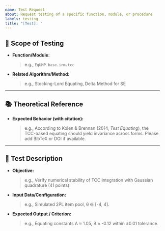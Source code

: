 ```yaml
---
name: Test Request
about: Request testing of a specific function, module, or procedure
labels: testing
title: "[Test]: "
---
```


## 🎯 Scope of Testing

* **Function/Module:**
  > e.g., `EqUMP.base.irm.tcc`

* **Related Algorithm/Method:**
  > e.g., Stocking-Lord Equating, Delta Method for SE

---

## 📚 Theoretical Reference

* **Expected Behavior (with citation):**
  > e.g., According to Kolen & Brennan (2014, *Test Equating*), the TCC-based equating should yield invariance across forms.
  > Please add BibTeX or DOI if available.

---

## 🧪 Test Description

* **Objective:**

  > e.g., Verify numerical stability of TCC integration with Gaussian quadrature (41 points).
* **Input Data/Configuration:**

  > e.g., Simulated 2PL item pool, θ ∈ \[-4, 4].
* **Expected Output / Criterion:**

  > e.g., Equating constants A ≈ 1.05, B ≈ -0.12 within ±0.01 tolerance.
